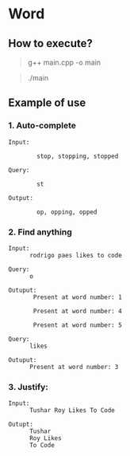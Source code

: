 # Word

## How to execute?
> g++ main.cpp -o main

> ./main

## Example of use

### 1. Auto-complete
    Input: 
            
            stop, stopping, stopped
  
    Query: 
            
            st
  
    Output: 
            
            op, opping, opped
 
### 2. Find anything
  
    Input:       
          rodrigo paes likes to code
  
    Query:         
          o
  
    Outuput:   
           Present at word number: 1
           
           Present at word number: 4
           
           Present at word number: 5
           
    Query: 
          likes
  
    Outuput: 
          Present at word number: 3
  
  
### 3. Justify:
    Input: 
          Tushar Roy Likes To Code
    
    Outupt: 
          Tushar
          Roy Likes
          To Code
 
  
